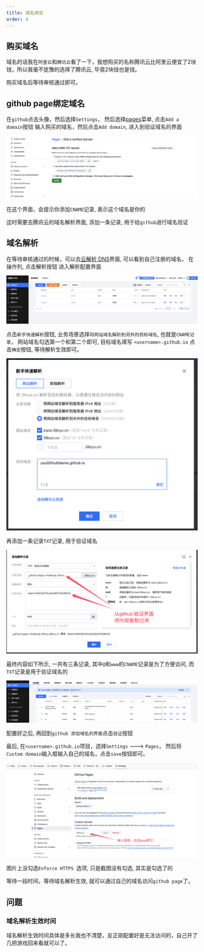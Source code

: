 ```yaml
---
title: 域名绑定
order: 4
---
```


## 购买域名

域名的话我在`阿里云`和`腾讯云`看了一下，我想购买的名称腾讯云比阿里云便宜了2块钱，所以我毫不犹豫的选择了腾讯云, 毕竟2块钱也是钱。

购买域名后等待审核通过即可。

## github page绑定域名

在`github`点击头像，然后选择`Settings`， 然后选择[pages](https://github.com/settings/pages)菜单, 点击`Add a domain`按钮
输入购买的域名，然后点击`Add domain`, 进入到验证域名的界面

![](./images/verify.png)

在这个界面，会提示你添加`CNAME`记录, 表示这个域名是你的

这时需要去腾讯云的域名解析界面, 添加一条记录, 用于给`github`进行域名验证

## 域名解析

在等待审核通过的时候，可以去[云解析 DNS](https://console.cloud.tencent.com/cns)界面, 可以看到自己注册的域名， 在操作列, 点击解析按钮
进入解析配置界面

![](./images/cns.png)

点击`新手快速解析`按钮, 业务场景选择`将网站域名解析到另外的目标域名`, 也就是`CNAME记录`， 网站域名勾选第一个和第二个即可, 目标域名填写
`<username>.github.io` 点击`确定`按钮, 等待解析生效即可。

![](./images/addDns.png)

再添加一条记录`TXT`记录, 用于验证域名

![](./images/githubVerify.png)

最终内容如下所示, 一共有三条记录, 其中`@`和`www`的`CNAME`记录是为了方便访问, 而`TXT`记录是用于验证域名的

![](./images/dnsConfig.png)

配置好之后, 再回到`github 添加域名的界面`点击`验证`按钮

最后, 在`<username>.github.io`项目，选择`Settings` ---> `Pages`， 然后将`Custom domain`输入框输入自己的域名，点击`save`按钮即可。

![](./images/customDomain.png)

图片上没勾选`Enforce HTTPS `选项, 只是截图没有勾选, 其实是勾选了的

等待一段时间，等待域名解析生效, 就可以通过自己的域名访问`github page`了。

## 问题

### 域名解析生效时间

域名解析生效时间具体是多长我也不清楚，反正刚配置好是无法访问的，自己开了几把游戏回来看就可以了。

